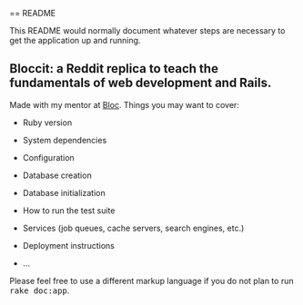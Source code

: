 == README

This README would normally document whatever steps are necessary to get the
application up and running.

## Bloccit: a Reddit replica to teach the fundamentals of web development and Rails.

Made with my mentor at [Bloc](http://bloc.io).
Things you may want to cover:

* Ruby version

* System dependencies

* Configuration

* Database creation

* Database initialization

* How to run the test suite

* Services (job queues, cache servers, search engines, etc.)

* Deployment instructions

* ...


Please feel free to use a different markup language if you do not plan to run
<tt>rake doc:app</tt>.
